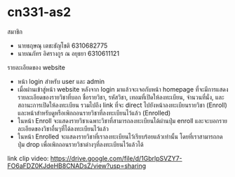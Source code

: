 # cn331-as2

สมาชิก
- นายธฤษณุ เตชะธัญโชติ 6310682775
- นายณภัทร อิศรางกูร ณ อยุธยา 6310611121

รายละเอียดของ website 
- หน้า login สำหรับ user และ admin
- เมื่อผ่านเข้าสู่หน้า website หลังจาก login มาแล้วจะเจอกับหน้า homepage ที่จะมีการแสดงรายละเอียดของรายวิชาที่บอก ชื่อรายวิชา, รหัสวิชา, เทอมที่เปิดให้ลงทะเบียน, จำนวนที่นั่ง, และสถานะการเปิดให้ลงทะเบียน รวมไปถึง link ที่จะ direct ไปยังหน้าลงทะเบียนรายวิชา (Enroll) และหน้าสำหรับดูหรือเพิกถอนรายวิชาที่ลงทะเบียนไว้แล้ว (Enrolled)
- ในหน้า Enroll จะแสดงรายวิชาเฉพาะวิชาที่สามารถลงทะเบียนได้ผ่านปุ่ม enroll และจะบอกรายละเอียดของวิชาอื่นๆที่ได้ลงทะเบียนไว้แล้ว
- ในหน้า Enrolled จะแสดงรายวิชาที่เราลงทะเบียนไว้เรียบร้อยแล้วเท่านั้น โดยที่เราสามารถกดปุ่ม drop เพื่อเพิกถอนรายวิชาต่างๆที่ลงทะเบียนไว้แล้วได้

link clip video: https://drive.google.com/file/d/1GbrlpSVZY7-FO6aFDZ0KJdeHB8CNADsZ/view?usp=sharing
